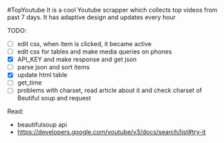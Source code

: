 #TopYoutube
It is a cool Youtube scrapper which collects top videos from past 7 days. It has adaptive design and updates every hour

TODO:

- [ ] edit css, when item is clicked, it became active
- [ ] edit css for tables and make media queries on phones
- [x] API_KEY and make response and get json
- [ ] parse json and sort items
- [x] update html table
- [ ] get_time
- [ ] problems with charset, read article about it and check charset of Beutiful soup and
request

Read:

* beautifulsoup api
* https://developers.google.com/youtube/v3/docs/search/list#try-it